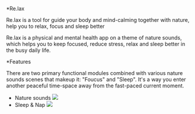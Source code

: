 *Re.lax

Re.lax is a tool for guide your body and mind-calming together with nature, help you to relax, focus and sleep better

Re.lax is a physical and mental health app on a theme of nature sounds, which helps you to keep focused, reduce stress, relax and sleep better in the busy daily life.

*Features

There are two primary functional modules combined with various nature sounds scenes that makeup it: "Foucus" and "Sleep". It's a way you enter another peaceful time-space away from the fast-paced current moment.
- Nature sounds
![](http://yokolea.com/aau/WNM617/m08/img/01.jpg)
- Sleep & Nap
![](http://yokolea.com/aau/WNM617/m08/img/02.jpg)

